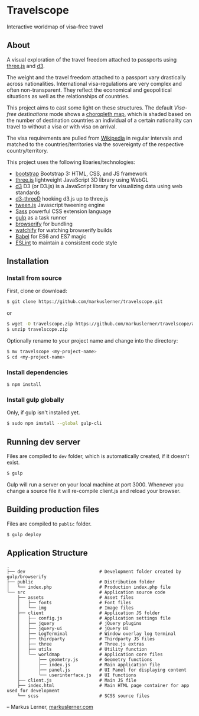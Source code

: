 # Travelscope
Interactive worldmap of visa-free travel

## About

A visual exploration of the travel freedom attached to passports using [three.js](https://github.com/mrdoob/three.js) and [d3](https://github.com/d3/d3).

The weight and the travel freedom attached to a passport vary drastically across nationalities. International visa-regulations are very complex and often non-transparent. They reflect the economical and geopolitical situations as well as the relationships of countries.

This project aims to cast some light on these structures. The default <i>Visa-free destinations</i> mode shows a <a href="https://en.wikipedia.org/wiki/Choropleth_map" target=“_blank”>choropleth map</a>, which is shaded based on the number of destination countries an individual of a certain nationality can travel to without a visa or with visa on arrival.

The visa requirements are pulled from <a href="http://en.wikipedia.org/wiki/Category:Visa_requirements_by_nationality" target="_new">Wikipedia</a> in regular intervals and matched to the countries/territories via the sovereignty of the respective country/territory.

This project uses the following libaries/technologies:

* [bootstrap](http://getbootstrap.com/) Bootstrap 3: HTML, CSS, and JS framework
* [three.js](https://github.com/mrdoob/three.js) lightweight JavaScript 3D library using WebGL
* [d3](https://github.com/d3/d3) D3 (or D3.js) is a JavaScript library for visualizing data using web standards
* [d3-threeD](https://github.com/asutherland/d3-threeD) hooking d3.js up to three.js
* [tween.js](https://github.com/tweenjs/tween.js) Javascript tweening engine
* [Sass](http://sass-lang.com/) powerful CSS extension language
* [gulp](http://gulpjs.com/) as a task runner
* [browserify](http://browserify.org/) for bundling
* [watchify](https://github.com/substack/watchify) for watching browserify builds
* [Babel](http://babeljs.io) for ES6 and ES7 magic
* [ESLint](http://eslint.org) to maintain a consistent code style


## Installation

### Install from source

First, clone or download:

```bash
$ git clone https://github.com/markuslerner/travelscope.git
```
or

```bash
$ wget -O travelscope.zip https://github.com/markuslerner/travelscope/archive/master.zip
$ unzip travelscope.zip
```

Optionally rename to your project name and change into the directory:

```bash
$ mv travelscope <my-project-name>
$ cd <my-project-name>
```

### Install dependencies

```bash
$ npm install
```


### Install gulp globally

Only, if gulp isn't installed yet.

```bash
$ sudo npm install --global gulp-cli
```


## Running dev server

Files are compiled to `dev` folder, which is automatically created, if it doesn't exist.

```bash
$ gulp
```

Gulp will run a server on your local machine at port 3000. Whenever you change a source file it will re-compile client.js and reload your browser.


## Building production files

Files are compiled to `public` folder.

```bash
$ gulp deploy
```


## Application Structure


```
.
├── dev                            # Development folder created by gulp/browserify
├── public                         # Distribution folder
│   └── index.php                  # Production index.php file
└── src                            # Application source code
    ├── assets                     # Asset files
    │   ├── fonts                  # Font files
    │   └── img                    # Image files
    ├── client                     # Application JS folder
    │   ├── config.js              # Application settings file
    │   ├── jquery                 # jQuery plugins
    │   ├── jquery-ui              # jQuery UI
    │   ├── LogTerminal            # Window overlay log terminal
    │   ├── thirdparty             # Thirdparty JS files
    │   ├── three                  # Three.js extras
    │   ├── utils                  # Utility function
    │   └── worldmap               # Application core files
    │       ├── geometry.js        # Geometry functions
    │       ├── index.js           # Main application file
    │       ├── panel.js           # UI Panel for displaying content
    │       └── userinterface.js   # UI functions
    ├── client.js                  # Main JS file
    ├── index.html                 # Main HTML page container for app used for development
    └── scss                       # SCSS source files
```


– Markus Lerner, [markuslerner.com](http://www.markuslerner.com)

